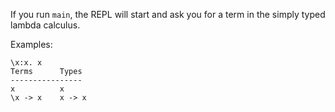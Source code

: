 If you run `main`, the REPL will start and ask you for a term in the simply typed lambda calculus.

Examples:

```
\x:x. x
Terms      Types
----------------
x          x
\x -> x    x -> x
```
